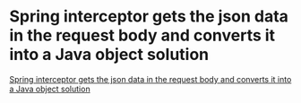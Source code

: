 # Spring interceptor gets the json data in the request body and converts it into a Java object solution
[Spring interceptor gets the json data in the request body and converts it into a Java object solution](https://aiwithcloud.com/2022/09/15/spring_interceptor_gets_the_json_data_in_the_request_body_and_converts_it_into_a_java_object_solution/)